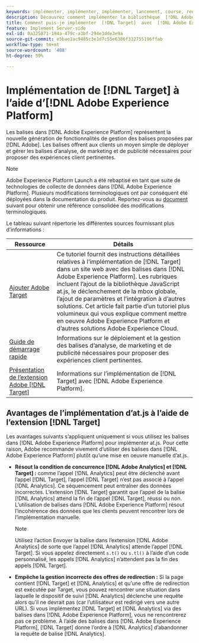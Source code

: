 ```yaml
---
keywords: implémenter, implémenter, implémenter, lancement, course, redirection, platform launch d’expérience, platform launch, balises, adobe platform, implémenter2
description: Découvrez comment implémenter la bibliothèque  [!DNL Adobe Target] at.js à l’aide de [!DNL Adobe Experience Platform], la méthode préconisée pour implémenter Target.
title: Comment puis-je implémenter  [!DNL Target]  avec  [!DNL Adobe Experience Platform] ?
feature: Implement Server-side
exl-id: 0a325871-194a-479c-a3bf-294e3dde3e9a
source-git-commit: e5bae1ac9485c3e1d7c55e6386f332755196ffab
workflow-type: tm+mt
source-wordcount: '408'
ht-degree: 59%

---
```


# Implémentation de [!DNL Target] à l’aide d’[!DNL Adobe Experience Platform]

Les balises dans [!DNL Adobe Experience Platform] représentent la nouvelle génération de fonctionnalités de gestion des balises proposées par [!DNL Adobe]. Les balises offrent aux clients un moyen simple de déployer et gérer les balises d’analyse, de marketing et de publicité nécessaires pour proposer des expériences client pertinentes.

>[!NOTE]
>
>Adobe Experience Platform Launch a été rebaptisé en tant que suite de technologies de collecte de données dans [!DNL Adobe Experience Platform]. Plusieurs modifications terminologiques ont par conséquent été déployées dans la documentation du produit. Reportez-vous au [document](https://experienceleague.adobe.com/docs/experience-platform/tags/term-updates.html?lang=fr&) suivant pour obtenir une référence consolidée des modifications terminologiques.

Le tableau suivant répertorie les différentes sources fournissant plus d’informations :

| Ressource | Détails |
|--- |--- |
| [Ajouter Adobe Target](https://experienceleague.adobe.com/docs/launch-learn/implementing-in-websites-with-launch/implement-solutions/target.html?lang=fr#implement-solutions) | Ce tutoriel fournit des instructions détaillées relatives à l’implémentation de [!DNL Target] dans un site web avec des balises dans [!DNL Adobe Experience Platform]. Les rubriques incluent l’ajout de la bibliothèque JavaScript at.js, le déclenchement de la mbox globale, l’ajout de paramètres et l’intégration à d’autres solutions. Cet article fait partie d’un tutoriel plus volumineux qui vous explique comment mettre en oeuvre Adobe Experience Platform et d’autres solutions Adobe Experience Cloud. |
| [Guide de démarrage rapide](https://experienceleague.adobe.com/docs/experience-platform/tags/get-started/quick-start.html?lang=fr) | Informations sur le déploiement et la gestion des balises d’analyse, de marketing et de publicité nécessaires pour proposer des expériences client pertinentes. |
| [Présentation de l’extension Adobe  [!DNL Target] ](https://experienceleague.adobe.com/docs/experience-platform/tags/extensions/adobe/target/overview.html?lang=fr) | Informations sur l’implémentation de [!DNL Target] avec [!DNL Adobe Experience Platform]. |

## Avantages de l’implémentation d’at.js à l’aide de l’extension [!DNL Target]

Les avantages suivants s’appliquent uniquement si vous utilisez les balises dans [!DNL Adobe Experience Platform] pour implémenter at.js. Pour cette raison, Adobe recommande vivement d’utiliser des balises dans [!DNL Adobe Experience Platform] plutôt qu’une mise en oeuvre manuelle d’at.js.

* **Résout la condition de concurrence [!DNL Adobe Analytics] et [!DNL Target] :** comme l’appel [!DNL Analytics] peut être déclenché avant l’appel [!DNL Target], l’appel [!DNL Target] n’est pas associé à l’appel [!DNL Analytics]. Ce séquencement peut entraîner des données incorrectes. L’extension [!DNL Target] garantit que l’appel de la balise [!DNL Analytics] attend la fin de l’appel [!DNL Target], réussi ou non. L’utilisation de balises dans [!DNL Adobe Experience Platform] résout l’incohérence des données que les clients peuvent rencontrer lors de l’implémentation manuelle.

  >[!NOTE]
  >
  >Utilisez l’action Envoyer la balise dans l’extension [!DNL Adobe Analytics] de sorte que l’appel [!DNL Analytics] attende l’appel [!DNL Target]. Si vous appelez directement `s.t()` ou `s.tl()` à l’aide d’un code personnalisé, les appels [!DNL Analytics] n’attendent pas la fin des appels [!DNL Target].

* **Empêche la gestion incorrecte des offres de redirection :** Si la page contient [!DNL Target] et [!DNL Analytics] et qu’une offre de redirection est exécutée par Target, vous pouvez rencontrer une situation dans laquelle le dispositif de suivi [!DNL Analytics] déclenche une requête alors qu’il ne devrait pas (car l’utilisateur est redirigé vers une autre URL). Si vous implémentez [!DNL Target] et [!DNL Analytics] via des balises dans [!DNL Adobe Experience Platform], vous ne rencontrerez pas ce problème. À l’aide des balises dans [!DNL Adobe Experience Platform], [!DNL Target] donne l’ordre à [!DNL Analytics] d’abandonner la requête de balise [!DNL Analytics].
